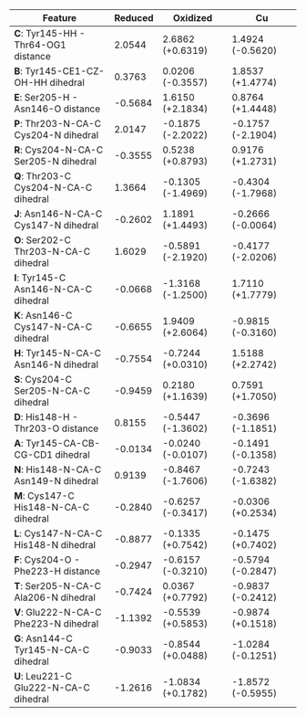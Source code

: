 | Feature | Reduced | Oxidized | Cu |
|---|---|---|---|
| **C**: Tyr145-HH - Thr64-OG1 distance | 2.0544 | 2.6862 (+0.6319) | 1.4924 (-0.5620) |
| **B**: Tyr145-CE1-CZ-OH-HH dihedral | 0.3763 | 0.0206 (-0.3557) | 1.8537 (+1.4774) |
| **E**: Ser205-H - Asn146-O distance | -0.5684 | 1.6150 (+2.1834) | 0.8764 (+1.4448) |
| **P**: Thr203-N-CA-C Cys204-N dihedral | 2.0147 | -0.1875 (-2.2022) | -0.1757 (-2.1904) |
| **R**: Cys204-N-CA-C Ser205-N dihedral | -0.3555 | 0.5238 (+0.8793) | 0.9176 (+1.2731) |
| **Q**: Thr203-C Cys204-N-CA-C dihedral | 1.3664 | -0.1305 (-1.4969) | -0.4304 (-1.7968) |
| **J**: Asn146-N-CA-C Cys147-N dihedral | -0.2602 | 1.1891 (+1.4493) | -0.2666 (-0.0064) |
| **O**: Ser202-C Thr203-N-CA-C dihedral | 1.6029 | -0.5891 (-2.1920) | -0.4177 (-2.0206) |
| **I**: Tyr145-C Asn146-N-CA-C dihedral | -0.0668 | -1.3168 (-1.2500) | 1.7110 (+1.7779) |
| **K**: Asn146-C Cys147-N-CA-C dihedral | -0.6655 | 1.9409 (+2.6064) | -0.9815 (-0.3160) |
| **H**: Tyr145-N-CA-C Asn146-N dihedral | -0.7554 | -0.7244 (+0.0310) | 1.5188 (+2.2742) |
| **S**: Cys204-C Ser205-N-CA-C dihedral | -0.9459 | 0.2180 (+1.1639) | 0.7591 (+1.7050) |
| **D**: His148-H - Thr203-O distance | 0.8155 | -0.5447 (-1.3602) | -0.3696 (-1.1851) |
| **A**: Tyr145-CA-CB-CG-CD1 dihedral | -0.0134 | -0.0240 (-0.0107) | -0.1491 (-0.1358) |
| **N**: His148-N-CA-C Asn149-N dihedral | 0.9139 | -0.8467 (-1.7606) | -0.7243 (-1.6382) |
| **M**: Cys147-C His148-N-CA-C dihedral | -0.2840 | -0.6257 (-0.3417) | -0.0306 (+0.2534) |
| **L**: Cys147-N-CA-C His148-N dihedral | -0.8877 | -0.1335 (+0.7542) | -0.1475 (+0.7402) |
| **F**: Cys204-O - Phe223-H distance | -0.2947 | -0.6157 (-0.3210) | -0.5794 (-0.2847) |
| **T**: Ser205-N-CA-C Ala206-N dihedral | -0.7424 | 0.0367 (+0.7792) | -0.9837 (-0.2412) |
| **V**: Glu222-N-CA-C Phe223-N dihedral | -1.1392 | -0.5539 (+0.5853) | -0.9874 (+0.1518) |
| **G**: Asn144-C Tyr145-N-CA-C dihedral | -0.9033 | -0.8544 (+0.0488) | -1.0284 (-0.1251) |
| **U**: Leu221-C Glu222-N-CA-C dihedral | -1.2616 | -1.0834 (+0.1782) | -1.8572 (-0.5955) |

